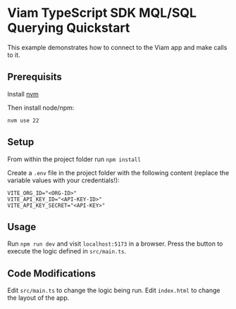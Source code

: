 # Viam TypeScript SDK MQL/SQL Querying Quickstart

This example demonstrates how to connect to the Viam app and make calls to it.

## Prerequisits

Install [nvm](https://github.com/nvm-sh/nvm?tab=readme-ov-file#installing-and-updating)

Then install node/npm:

```
nvm use 22
```

## Setup

From within the project folder run `npm install`

Create a `.env` file in the project folder with the following content (replace the variable values with your credentials!):

```
VITE_ORG_ID="<ORG-ID>"
VITE_API_KEY_ID="<API-KEY-ID>"
VITE_API_KEY_SECRET="<API-KEY>"
```

## Usage

Run `npm run dev` and visit `localhost:5173` in a browser. Press the button to execute the logic defined in `src/main.ts`.

## Code Modifications

Edit `src/main.ts` to change the logic being run. Edit `index.html` to change the layout of the app.
